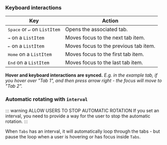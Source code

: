 ### Keyboard interactions

| Key                                            | Action                                |
| ---------------------------------------------- | ------------------------------------- |
| <kbd>Space</kbd> or <kbd>↵</kbd> on `ListItem` | Opens the associated tab.             |
| <kbd>→</kbd> on a `ListItem`                   | Moves focus to the next tab item.     |
| <kbd>←</kbd> on a `ListItem`                   | Moves focus to the previous tab item. |
| <kbd>Home</kbd> on a `ListItem`                | Moves focus to the first tab item.    |
| <kbd>End</kbd> on a `ListItem`                 | Moves focus to the last tab item.     |

**Hover and keyboard interactions are synced.** _E.g. in the example tab, if you hover over "Tab 1", and then press arrow right - the focus will move to "Tab 2"._

### Automatic rotating with `interval`

::: warning ALLOW USERS TO STOP AUTOMATIC ROTATION
If you set an interval, you need to provide a way for the user to stop the automatic rotation.
:::

When `Tabs` has an interval, it will automatically loop through the tabs - but pause the loop when a user is hovering or has focus inside `Tabs`.
